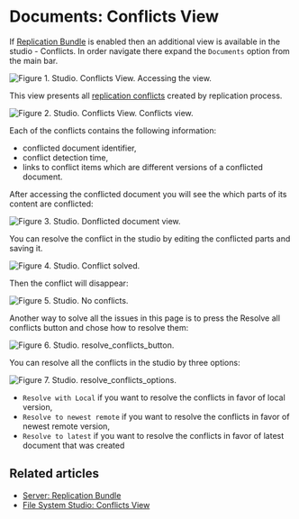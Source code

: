 # Documents: Conflicts View

If [Replication Bundle](../../../server/scaling-out/replication/how-replication-works) is enabled then an additional view is available in the studio - Conflicts. In order navigate there expand the `Documents` option from the main bar.

![Figure 1. Studio. Conflicts View. Accessing the view.](images/conflicts_view_1.png)  

This view presents all [replication conflicts](../../../server/scaling-out/replication/replication-conflicts) created by replication process.

![Figure 2. Studio. Conflicts View. Conflicts view.](images/conflicts_view_2.png)  

Each of the conflicts contains the following information:

* conflicted document identifier,
* conflict detection time,
* links to conflict items which are different versions of a conflicted document.

After accessing the conflicted document you will see the which parts of its content are conflicted:

![Figure 3. Studio. Donflicted document view.](images/conflicts_view_3.png)  

You can resolve the conflict in the studio by editing the conflicted parts and saving it.

![Figure 4. Studio. Conflict solved.](images/conflicts_view_4.png)  

Then the conflict will disappear:

![Figure 5. Studio. No conflicts.](images/conflicts_view_5.png)

Another way to solve all the issues in this page is to press the Resolve all conflicts button and chose how to resolve them:

<span class="float-left">![Figure 6. Studio. resolve_conflicts_button.](images/resolve_conflicts_button.png)

You can resolve all the conflicts in the studio by three options:

<span class="float-left">![Figure 7. Studio. resolve_conflicts_options.](images/resolve_conflicts_options.png)

* `Resolve with Local` if you want to resolve the conflicts in favor of local version,
* `Resolve to newest remote` if you want to resolve the conflicts in favor of newest remote version,
* `Resolve to latest` if you want to resolve the conflicts in favor of latest document that was created

## Related articles

- [Server: Replication Bundle](../../../server/scaling-out/replication/how-replication-works)
- [File System Studio: Conflicts View](../../../file-system/studio/synchronization/conflicts-view)

